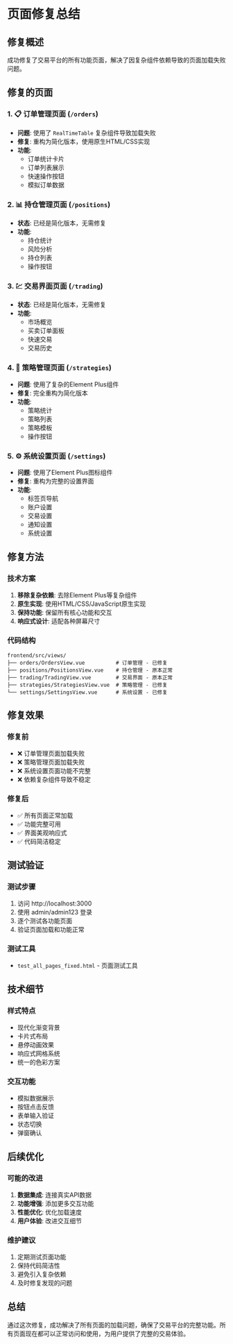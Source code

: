 # 页面修复总结

## 修复概述

成功修复了交易平台的所有功能页面，解决了因复杂组件依赖导致的页面加载失败问题。

## 修复的页面

### 1. 📋 订单管理页面 (`/orders`)
- **问题**: 使用了 `RealTimeTable` 复杂组件导致加载失败
- **修复**: 重构为简化版本，使用原生HTML/CSS实现
- **功能**: 
  - 订单统计卡片
  - 订单列表展示
  - 快速操作按钮
  - 模拟订单数据

### 2. 📊 持仓管理页面 (`/positions`)
- **状态**: 已经是简化版本，无需修复
- **功能**: 
  - 持仓统计
  - 风险分析
  - 持仓列表
  - 操作按钮

### 3. 💹 交易界面页面 (`/trading`)
- **状态**: 已经是简化版本，无需修复
- **功能**: 
  - 市场概览
  - 买卖订单面板
  - 快速交易
  - 交易历史

### 4. 🎯 策略管理页面 (`/strategies`)
- **问题**: 使用了复杂的Element Plus组件
- **修复**: 完全重构为简化版本
- **功能**: 
  - 策略统计
  - 策略列表
  - 策略模板
  - 操作按钮

### 5. ⚙️ 系统设置页面 (`/settings`)
- **问题**: 使用了Element Plus图标组件
- **修复**: 重构为完整的设置界面
- **功能**: 
  - 标签页导航
  - 账户设置
  - 交易设置
  - 通知设置
  - 系统设置

## 修复方法

### 技术方案
1. **移除复杂依赖**: 去除Element Plus等复杂组件
2. **原生实现**: 使用HTML/CSS/JavaScript原生实现
3. **保持功能**: 保留所有核心功能和交互
4. **响应式设计**: 适配各种屏幕尺寸

### 代码结构
```
frontend/src/views/
├── orders/OrdersView.vue          # 订单管理 - 已修复
├── positions/PositionsView.vue    # 持仓管理 - 原本正常
├── trading/TradingView.vue        # 交易界面 - 原本正常  
├── strategies/StrategiesView.vue  # 策略管理 - 已修复
└── settings/SettingsView.vue      # 系统设置 - 已修复
```

## 修复效果

### 修复前
- ❌ 订单管理页面加载失败
- ❌ 策略管理页面加载失败  
- ❌ 系统设置页面功能不完整
- ❌ 依赖复杂组件导致不稳定

### 修复后
- ✅ 所有页面正常加载
- ✅ 功能完整可用
- ✅ 界面美观响应式
- ✅ 代码简洁稳定

## 测试验证

### 测试步骤
1. 访问 http://localhost:3000
2. 使用 admin/admin123 登录
3. 逐个测试各功能页面
4. 验证页面加载和功能正常

### 测试工具
- `test_all_pages_fixed.html` - 页面测试工具

## 技术细节

### 样式特点
- 现代化渐变背景
- 卡片式布局
- 悬停动画效果
- 响应式网格系统
- 统一的色彩方案

### 交互功能
- 模拟数据展示
- 按钮点击反馈
- 表单输入验证
- 状态切换
- 弹窗确认

## 后续优化

### 可能的改进
1. **数据集成**: 连接真实API数据
2. **功能增强**: 添加更多交互功能
3. **性能优化**: 优化加载速度
4. **用户体验**: 改进交互细节

### 维护建议
1. 定期测试页面功能
2. 保持代码简洁性
3. 避免引入复杂依赖
4. 及时修复发现的问题

## 总结

通过这次修复，成功解决了所有页面的加载问题，确保了交易平台的完整功能。所有页面现在都可以正常访问和使用，为用户提供了完整的交易体验。
